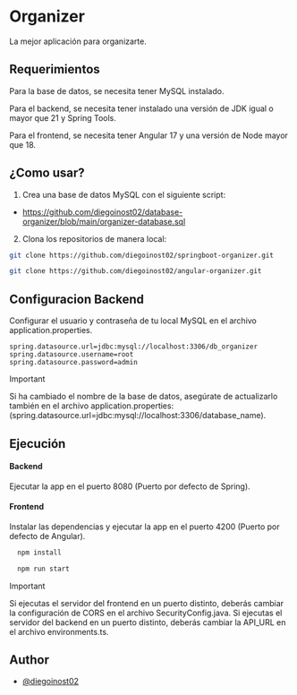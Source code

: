 # Organizer

La mejor aplicación para organizarte.

## Requerimientos

Para la base de datos, se necesita tener MySQL instalado.

Para el backend, se necesita tener instalado una versión de JDK igual o mayor que 21 y Spring Tools.

Para el frontend, se necesita tener Angular 17 y una versión de Node mayor que 18.

## ¿Como usar?

1. Crea una base de datos MySQL con el siguiente script:

- https://github.com/diegoinost02/database-organizer/blob/main/organizer-database.sql


2. Clona los repositorios de manera local:

```bash
git clone https://github.com/diegoinost02/springboot-organizer.git
```

```bash
git clone https://github.com/diegoinost02/angular-organizer.git
```

## Configuracion Backend

Configurar el usuario y contraseña de tu local MySQL en el archivo application.properties.

```code
spring.datasource.url=jdbc:mysql://localhost:3306/db_organizer
spring.datasource.username=root
spring.datasource.password=admin
```
> [!IMPORTANT]  
> Si ha cambiado el nombre de la base de datos, asegúrate de actualizarlo también en el archivo application.properties: (spring.datasource.url=jdbc:mysql://localhost:3306/database_name).


## Ejecución

#### Backend
Ejecutar la app en el puerto 8080 (Puerto por defecto de Spring).

#### Frontend
Instalar las dependencias y ejecutar la app en el puerto 4200 (Puerto por defecto de Angular).

```bash
  npm install
```
```bash
  npm run start
```

> [!IMPORTANT]  
> Si ejecutas el servidor del frontend en un puerto distinto, deberás cambiar la configuración de CORS en el archivo SecurityConfig.java. Si ejecutas el servidor del backend en un puerto distinto, deberás cambiar la API_URL en el archivo environments.ts.

## Author

- [@diegoinost02](https://github.com/diegoinost02)
